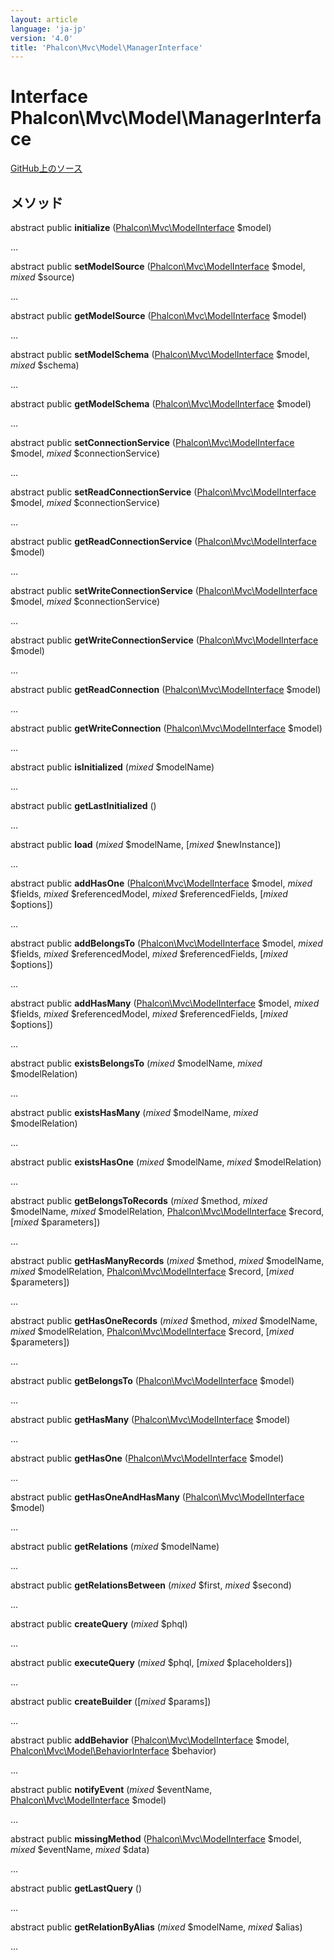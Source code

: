 ```yaml
---
layout: article
language: 'ja-jp'
version: '4.0'
title: 'Phalcon\Mvc\Model\ManagerInterface'
---
```


# Interface **Phalcon\Mvc\Model\ManagerInterface**

<a href="https://github.com/phalcon/cphalcon/tree/v4.0.0/phalcon/mvc/model/managerinterface.zep" class="btn btn-default btn-sm">GitHub上のソース</a>

## メソッド

abstract public **initialize** ([Phalcon\Mvc\ModelInterface](/4.0/en/api/Phalcon_Mvc_ModelInterface) $model)

...

abstract public **setModelSource** ([Phalcon\Mvc\ModelInterface](/4.0/en/api/Phalcon_Mvc_ModelInterface) $model, *mixed* $source)

...

abstract public **getModelSource** ([Phalcon\Mvc\ModelInterface](/4.0/en/api/Phalcon_Mvc_ModelInterface) $model)

...

abstract public **setModelSchema** ([Phalcon\Mvc\ModelInterface](/4.0/en/api/Phalcon_Mvc_ModelInterface) $model, *mixed* $schema)

...

abstract public **getModelSchema** ([Phalcon\Mvc\ModelInterface](/4.0/en/api/Phalcon_Mvc_ModelInterface) $model)

...

abstract public **setConnectionService** ([Phalcon\Mvc\ModelInterface](/4.0/en/api/Phalcon_Mvc_ModelInterface) $model, *mixed* $connectionService)

...

abstract public **setReadConnectionService** ([Phalcon\Mvc\ModelInterface](/4.0/en/api/Phalcon_Mvc_ModelInterface) $model, *mixed* $connectionService)

...

abstract public **getReadConnectionService** ([Phalcon\Mvc\ModelInterface](/4.0/en/api/Phalcon_Mvc_ModelInterface) $model)

...

abstract public **setWriteConnectionService** ([Phalcon\Mvc\ModelInterface](/4.0/en/api/Phalcon_Mvc_ModelInterface) $model, *mixed* $connectionService)

...

abstract public **getWriteConnectionService** ([Phalcon\Mvc\ModelInterface](/4.0/en/api/Phalcon_Mvc_ModelInterface) $model)

...

abstract public **getReadConnection** ([Phalcon\Mvc\ModelInterface](/4.0/en/api/Phalcon_Mvc_ModelInterface) $model)

...

abstract public **getWriteConnection** ([Phalcon\Mvc\ModelInterface](/4.0/en/api/Phalcon_Mvc_ModelInterface) $model)

...

abstract public **isInitialized** (*mixed* $modelName)

...

abstract public **getLastInitialized** ()

...

abstract public **load** (*mixed* $modelName, [*mixed* $newInstance])

...

abstract public **addHasOne** ([Phalcon\Mvc\ModelInterface](/4.0/en/api/Phalcon_Mvc_ModelInterface) $model, *mixed* $fields, *mixed* $referencedModel, *mixed* $referencedFields, [*mixed* $options])

...

abstract public **addBelongsTo** ([Phalcon\Mvc\ModelInterface](/4.0/en/api/Phalcon_Mvc_ModelInterface) $model, *mixed* $fields, *mixed* $referencedModel, *mixed* $referencedFields, [*mixed* $options])

...

abstract public **addHasMany** ([Phalcon\Mvc\ModelInterface](/4.0/en/api/Phalcon_Mvc_ModelInterface) $model, *mixed* $fields, *mixed* $referencedModel, *mixed* $referencedFields, [*mixed* $options])

...

abstract public **existsBelongsTo** (*mixed* $modelName, *mixed* $modelRelation)

...

abstract public **existsHasMany** (*mixed* $modelName, *mixed* $modelRelation)

...

abstract public **existsHasOne** (*mixed* $modelName, *mixed* $modelRelation)

...

abstract public **getBelongsToRecords** (*mixed* $method, *mixed* $modelName, *mixed* $modelRelation, [Phalcon\Mvc\ModelInterface](/4.0/en/api/Phalcon_Mvc_ModelInterface) $record, [*mixed* $parameters])

...

abstract public **getHasManyRecords** (*mixed* $method, *mixed* $modelName, *mixed* $modelRelation, [Phalcon\Mvc\ModelInterface](/4.0/en/api/Phalcon_Mvc_ModelInterface) $record, [*mixed* $parameters])

...

abstract public **getHasOneRecords** (*mixed* $method, *mixed* $modelName, *mixed* $modelRelation, [Phalcon\Mvc\ModelInterface](/4.0/en/api/Phalcon_Mvc_ModelInterface) $record, [*mixed* $parameters])

...

abstract public **getBelongsTo** ([Phalcon\Mvc\ModelInterface](/4.0/en/api/Phalcon_Mvc_ModelInterface) $model)

...

abstract public **getHasMany** ([Phalcon\Mvc\ModelInterface](/4.0/en/api/Phalcon_Mvc_ModelInterface) $model)

...

abstract public **getHasOne** ([Phalcon\Mvc\ModelInterface](/4.0/en/api/Phalcon_Mvc_ModelInterface) $model)

...

abstract public **getHasOneAndHasMany** ([Phalcon\Mvc\ModelInterface](/4.0/en/api/Phalcon_Mvc_ModelInterface) $model)

...

abstract public **getRelations** (*mixed* $modelName)

...

abstract public **getRelationsBetween** (*mixed* $first, *mixed* $second)

...

abstract public **createQuery** (*mixed* $phql)

...

abstract public **executeQuery** (*mixed* $phql, [*mixed* $placeholders])

...

abstract public **createBuilder** ([*mixed* $params])

...

abstract public **addBehavior** ([Phalcon\Mvc\ModelInterface](/4.0/en/api/Phalcon_Mvc_ModelInterface) $model, [Phalcon\Mvc\Model\BehaviorInterface](/4.0/en/api/Phalcon_Mvc_Model_BehaviorInterface) $behavior)

...

abstract public **notifyEvent** (*mixed* $eventName, [Phalcon\Mvc\ModelInterface](/4.0/en/api/Phalcon_Mvc_ModelInterface) $model)

...

abstract public **missingMethod** ([Phalcon\Mvc\ModelInterface](/4.0/en/api/Phalcon_Mvc_ModelInterface) $model, *mixed* $eventName, *mixed* $data)

...

abstract public **getLastQuery** ()

...

abstract public **getRelationByAlias** (*mixed* $modelName, *mixed* $alias)

...